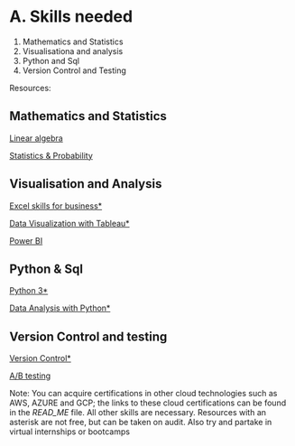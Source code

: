 # A. Skills needed

1. Mathematics and Statistics
2. Visualisationa and analysis
3. Python and Sql
4. Version Control and Testing

Resources:

## Mathematics and Statistics
[Linear algebra](https://www.khanacademy.org/math/linear-algebra)

[Statistics & Probability](https://www.khanacademy.org/math/statistics-probability)

## Visualisation and Analysis
[Excel skills for business*](https://coursera.org/specializations/excel)

[Data Visualization with Tableau*](https://coursera.org/specializations/data-visualization)

[Power BI](https://docs.microsoft.com/en-us/users/microsoftpowerplatform-5978/collections/djwu3eywpk4nm)

## Python & Sql

[Python 3*](https://coursera.org/specializations/python-3-programming)


[Data Analysis with Python*](https://www.datacamp.com/tracks/data-analyst-with-python)

## Version Control and testing
[Version Control*](https://coursera.org/learn/introduction-git-github)

[A/B testing](https://bit.ly/3gzmNQS)




















Note: You can acquire certifications in other cloud technologies such as AWS, AZURE and GCP; the links to these cloud certifications can be found in the *READ_ME* file. All other skills are necessary. Resources with an asterisk are not free, but can be taken on audit. Also try and partake in virtual internships or bootcamps


